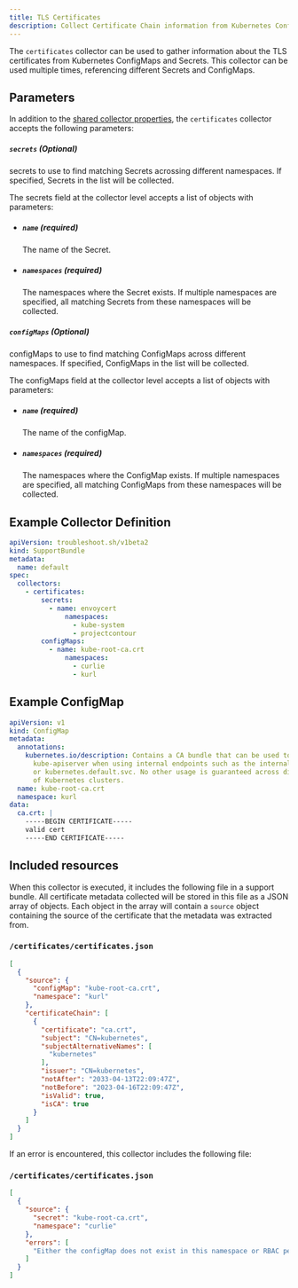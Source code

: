 ```yaml
---
title: TLS Certificates
description: Collect Certificate Chain information from Kubernetes ConfigMaps and Secrets in collected output
---
```


The `certificates` collector can be used to gather information about the TLS certificates from Kubernetes ConfigMaps and Secrets. This collector can be used multiple times, referencing different Secrets and ConfigMaps.

## Parameters

In addition to the [shared collector properties](https://troubleshoot.sh/docs/collect/collectors/#shared-properties), the `certificates` collector accepts the following parameters:

##### `secrets` (Optional)
secrets to use to find matching Secrets acrossing different namespaces.
If specified, Secrets in the list will be collected.

The secrets field at the collector level accepts a list of objects with parameters:
  - ##### `name` (required)
    The name of the Secret.
  - ##### `namespaces` (required)
    The namespaces where the Secret exists. If multiple namespaces are specified, all matching Secrets from these namespaces will be collected.

##### `configMaps` (Optional)
configMaps to use to find matching ConfigMaps across different namespaces.
If specified, ConfigMaps in the list will be collected.

The configMaps field at the collector level accepts a list of objects with parameters:
  - ##### `name` (required)
    The name of the configMap.
  - ##### `namespaces` (required)
    The namespaces where the ConfigMap exists. If multiple namespaces are specified, all matching ConfigMaps from these namespaces will be collected.

## Example Collector Definition

```yaml
apiVersion: troubleshoot.sh/v1beta2
kind: SupportBundle
metadata:
  name: default
spec:
  collectors:
    - certificates: 
        secrets:
          - name: envoycert
              namespaces:
                - kube-system
                - projectcontour
        configMaps:
          - name: kube-root-ca.crt
              namespaces:
                - curlie
                - kurl
```

## Example ConfigMap

```yaml
apiVersion: v1
kind: ConfigMap
metadata:
  annotations:
    kubernetes.io/description: Contains a CA bundle that can be used to verify the
      kube-apiserver when using internal endpoints such as the internal service IP
      or kubernetes.default.svc. No other usage is guaranteed across distributions
      of Kubernetes clusters.
  name: kube-root-ca.crt
  namespace: kurl
data:
  ca.crt: |
    -----BEGIN CERTIFICATE-----
    valid cert
    -----END CERTIFICATE-----
```

## Included resources

When this collector is executed, it includes the following file in a support bundle. All certificate metadata collected will be stored in this file as a JSON array of objects. Each object in the array will contain a `source` object containing the source of the certificate that the metadata was extracted from.

### `/certificates/certificates.json`

```json
[
  {
    "source": {
      "configMap": "kube-root-ca.crt",
      "namespace": "kurl"
    },
    "certificateChain": [
      {
        "certificate": "ca.crt",
        "subject": "CN=kubernetes",
        "subjectAlternativeNames": [
          "kubernetes"
        ],
        "issuer": "CN=kubernetes",
        "notAfter": "2033-04-13T22:09:47Z",
        "notBefore": "2023-04-16T22:09:47Z",
        "isValid": true,
        "isCA": true
      }
    ]
  }
]
```

If an error is encountered, this collector includes the following file:

### `/certificates/certificates.json`

```json
[
  {
    "source": {
      "secret": "kube-root-ca.crt",
      "namespace": "curlie"
    },
    "errors": [
      "Either the configMap does not exist in this namespace or RBAC permissions are preventing certificate collection"
    ]
  }
]
```
